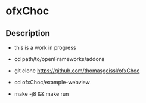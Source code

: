 # ofxChoc

## Description
* this is a work in progress

* cd path/to/openFrameworks/addons
* git clone https://github.com/thomasgeissl/ofxChoc
* cd ofxChoc/example-webview
* make -j8 && make run
